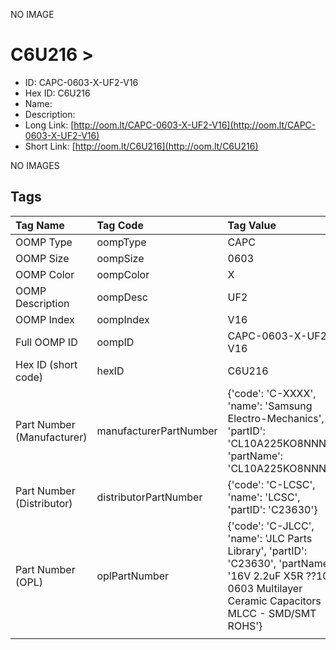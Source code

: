 


  
NO IMAGE  
# C6U216 > 

- ID: CAPC-0603-X-UF2-V16
- Hex ID: C6U216
- Name: 
- Description: 
- Long Link: [http://oom.lt/CAPC-0603-X-UF2-V16](http://oom.lt/CAPC-0603-X-UF2-V16)
- Short Link: [http://oom.lt/C6U216](http://oom.lt/C6U216)
  
NO IMAGES  
## Tags
  

|Tag Name|Tag Code|Tag Value|
| :--- | :--- | :--- |
|OOMP Type|oompType|CAPC|
|OOMP Size|oompSize|0603|
|OOMP Color|oompColor|X|
|OOMP Description|oompDesc|UF2|
|OOMP Index|oompIndex|V16|
|Full OOMP ID|oompID|CAPC-0603-X-UF2-V16|
|Hex ID (short code)|hexID|C6U216|
|Part Number (Manufacturer)|manufacturerPartNumber|{'code': 'C-XXXX', 'name': 'Samsung Electro-Mechanics', 'partID': 'CL10A225KO8NNNC', 'partName': 'CL10A225KO8NNNC'}|
|Part Number (Distributor)|distributorPartNumber|{'code': 'C-LCSC', 'name': 'LCSC', 'partID': 'C23630'}|
|Part Number (OPL)|oplPartNumber|{'code': 'C-JLCC', 'name': 'JLC Parts Library', 'partID': 'C23630', 'partName': '16V 2.2uF X5R ??10% 0603  Multilayer Ceramic Capacitors MLCC - SMD/SMT ROHS'}|
||||
